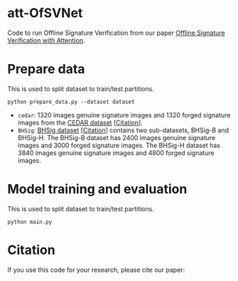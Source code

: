 # att-OfSVNet

Code to run Offline Signature Verification from our paper [Offline Signature Verification with Attention](https://cedar.buffalo.edu/NIJ/data/).

# Prepare data

This is used to split dataset to train/test partitions.

```shell
python prepare_data.py --dataset dataset
```

- `cedar`: 1320 images genuine signature images and 1320 forged signature images from the [CEDAR dataset](https://cedar.buffalo.edu/NIJ/data/) [[Citation](https://github.com/junyanz/CycleGAN/blob/master/datasets/bibtex/facades.tex)].
- `BHSig`: [BHSig dataset](https://www.cityscapes-dataset.com/) [[Citation](https://github.com/junyanz/CycleGAN/blob/master/datasets/bibtex/facades.tex)] contains two sub-datasets, BHSig-B and BHSig-H. The BHSig-B dataset has 2400 images genuine signature images and 3000 forged signature images. The BHSig-H dataset has 3840 images genuine signature images and 4800 forged signature images.

# Model training and evaluation

This is used to split dataset to train/test partitions.

```shell
python main.py
```

# Citation

If you use this code for your research, please cite our paper:

